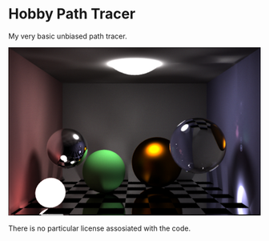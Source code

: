 # Hobby Path Tracer
My very basic unbiased path tracer.

![example](https://github.com/asyrovprog/hobby_path_tracer/blob/master/path_tracer.jpg)

There is no particular license assosiated with the code. 
